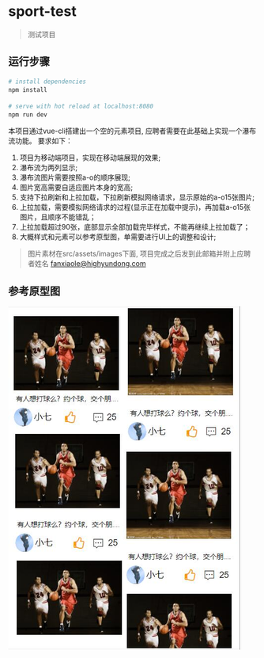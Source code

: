 # sport-test

> 测试项目

## 运行步骤

``` bash
# install dependencies
npm install

# serve with hot reload at localhost:8080
npm run dev
```

本项目通过vue-cli搭建出一个空的元素项目, 应聘者需要在此基础上实现一个瀑布流功能。
要求如下：
1. 项目为移动端项目，实现在移动端展现的效果;
2. 瀑布流为两列显示;
3. 瀑布流图片需要按照a-o的顺序展现;
4. 图片宽高需要自适应图片本身的宽高;
5. 支持下拉刷新和上拉加载，下拉刷新模拟网络请求，显示原始的a-o15张图片;
6. 上拉加载，需要模拟网络请求的过程(显示正在加载中提示)，再加载a-o15张图片，且顺序不能错乱；
7. 上拉加载超过90张，底部显示全部加载完毕样式，不能再继续上拉加载了；
8. 大概样式和元素可以参考原型图，单需要进行UI上的调整和设计;

>图片素材在src/assets/images下面, 项目完成之后发到此邮箱并附上应聘者姓名 fanxiaole@highyundong.com

## 参考原型图

![原型图](src/assets/01.jpg)
